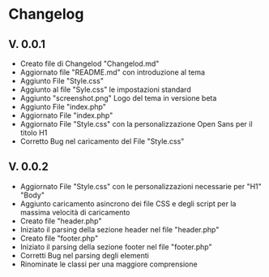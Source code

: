 # Changelog

## V. 0.0.1
- Creato file di Changelod "Changelod.md"
- Aggiornato file "README.md" con introduzione al tema
- Aggiunto File "Style.css"
- Aggiunto al file "Syle.css" le impostazioni standard
- Aggiunto "screenshot.png" Logo del tema in versione beta
- Aggiunto File "index.php"
- Aggiornato File "index.php"
- Aggiornato File "Style.css" con la personalizzazione Open Sans per il titolo H1
- Corretto Bug nel caricamento del File "Style.css"

## V. 0.0.2
- Aggiornato File "Style.css" con le personalizzazioni necessarie per "H1" "Body"
- Aggiunto caricamento asincrono dei file CSS e degli script per la massima velocità di caricamento
- Creato file "header.php"
- Iniziato il parsing della sezione header nel file "header.php"
- Creato file "footer.php"
- Iniziato il parsing della sezione footer nel file "footer.php"
- Corretti Bug nel parsing degli elementi
- Rinominate le classi per una maggiore comprensione
